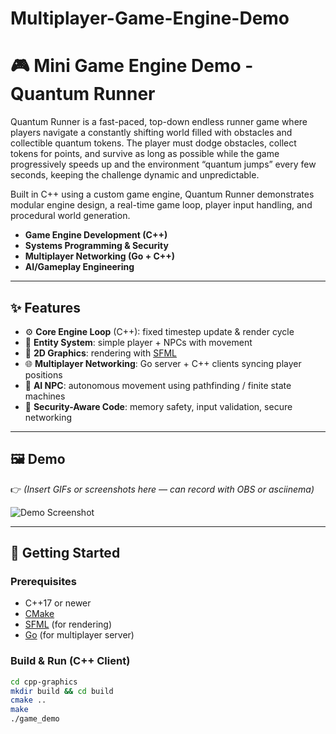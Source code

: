 # Multiplayer-Game-Engine-Demo

# 🎮 Mini Game Engine Demo - Quantum Runner

Quantum Runner is a fast-paced, top-down endless runner game where players navigate a constantly shifting world filled with obstacles and collectible quantum tokens. The player must dodge obstacles, collect tokens for points, and survive as long as possible while the game progressively speeds up and the environment “quantum jumps” every few seconds, keeping the challenge dynamic and unpredictable.

Built in C++ using a custom game engine, Quantum Runner demonstrates modular engine design, a real-time game loop, player input handling, and procedural world generation.

- **Game Engine Development (C++)**
- **Systems Programming & Security**
- **Multiplayer Networking (Go + C++)**
- **AI/Gameplay Engineering**

---

## ✨ Features

- ⚙️ **Core Engine Loop** (C++): fixed timestep update & render cycle
- 🧩 **Entity System**: simple player + NPCs with movement
- 🎨 **2D Graphics**: rendering with [SFML](https://www.sfml-dev.org/)
- 🌐 **Multiplayer Networking**: Go server + C++ clients syncing player positions
- 🤖 **AI NPC**: autonomous movement using pathfinding / finite state machines
- 🔐 **Security-Aware Code**: memory safety, input validation, secure networking

---

## 🖼 Demo

👉 _(Insert GIFs or screenshots here — can record with OBS or asciinema)_

![Demo Screenshot](assets/demo-screenshot.png)

---

## 🚀 Getting Started

### Prerequisites

- C++17 or newer
- [CMake](https://cmake.org/)
- [SFML](https://www.sfml-dev.org/) (for rendering)
- [Go](https://go.dev/dl/) (for multiplayer server)

### Build & Run (C++ Client)

```bash
cd cpp-graphics
mkdir build && cd build
cmake ..
make
./game_demo
```
